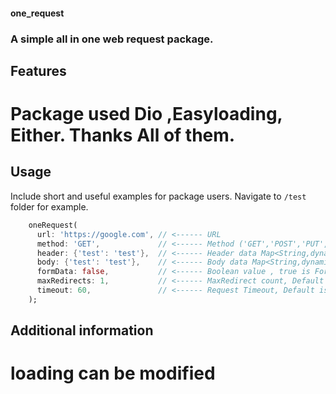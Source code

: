 <!--
This README describes the package. If you publish this package to pub.dev,
this README's contents appear on the landing page for your package.

For information about how to write a good package README, see the guide for
[writing package pages](https://dart.dev/guides/libraries/writing-package-pages).

For general information about developing packages, see the Dart guide for
[creating packages](https://dart.dev/guides/libraries/create-library-packages)
and the Flutter guide for
[developing packages and plugins](https://flutter.dev/developing-packages).
-->
#### one_request

### A simple all in one web request package.

## Features

# Package used **Dio** ,**Easyloading**, **Either**. Thanks All of them.


## Usage

Include short and useful examples for package users. Navigate
to `/test` folder for example.

```dart
    oneRequest(
      url: 'https://google.com', // <------ URL
      method: 'GET',             // <------ Method ('GET','POST','PUT','DELETE',)
      header: {'test': 'test'},  // <------ Header data Map<String,dynamic> (Optional)
      body: {'test': 'test'},    // <------ Body data Map<String,dynamic> (Optional)
      formData: false,           // <------ Boolean value , true is FormData, Default is false (Optional)
      maxRedirects: 1,           // <------ MaxRedirect count, Default is 1 (Optional)
      timeout: 60,               // <------ Request Timeout, Default is 60 Second (Optional)
    );
```

## Additional information



# loading can be modified 
```dart

```
